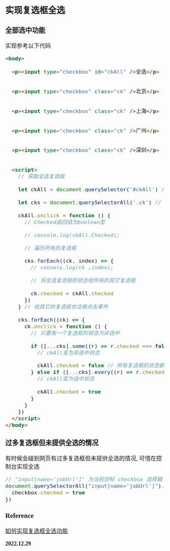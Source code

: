 <font size=4 face='楷体'>

## 实现复选框全选

### 全部选中功能

实现参考以下代码

```html
<body>
     
  <p><input type="checkbox" id="ckAll" />全选</p>

     
  <p><input type="checkbox" class="ck" />北京</p>

     
  <p><input type="checkbox" class="ck" />上海</p>

     
  <p><input type="checkbox" class="ck" />广州</p>

     
  <p><input type="checkbox" class="ck" />深圳</p>

     
  <script>
    // 获取全选复选框

    let ckAll = document.querySelector('#ckAll') // 获取全部的复选框

    let cks = document.querySelectorAll('.ck') // console.log(ckAll); // console.log(cks); // 给全选复选框注册点击事件

    ckAll.onclick = function () {
      // Checked返回值为boolean型

      // console.log(ckAll.Checked);

      // 遍历所有的复选框

      cks.forEach((ck, index) => {
        // console.log(ck ,index);

        // 将全选复选框的状态给所有的其它复选框

        ck.checked = ckAll.checked
      })
    } // 给其它的复选框也注册点击事件

    cks.forEach((ck) => {
      ck.onclick = function () {
        // 只要有一个复选框的状态为非选中

        if ([...cks].some((r) => r.checked === false)) {
          // ckAll变为非选中状态

          ckAll.checked = false // 所有复选框的状态都为选中
        } else if ([...cks].every((r) => r.checked)) {
          // ckAll变为选中状态

          ckAll.checked = true
        }
      }
    })
  </script>
</body>
```

### 过多复选框但未提供全选的情况

有时候会碰到网页有过多复选框但未提供全选的情况, 可惜在控制台实现全选

```javascript
// "input[name='jobUrl']" 为当前目标 checkbox 选择器
document.querySelectorAll("input[name='jobUrl']").forEach((checkbox) => {
  checkbox.checked = true
})
```

### Reference

[如何实现复选框全选功能](https://www.jianshu.com/p/a4fde8172bf6)

**2022.12.29**
